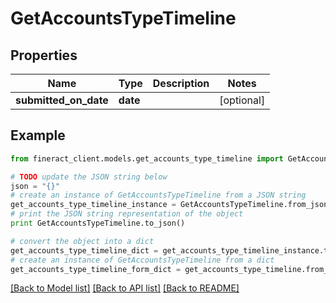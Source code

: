 # GetAccountsTypeTimeline


## Properties

Name | Type | Description | Notes
------------ | ------------- | ------------- | -------------
**submitted_on_date** | **date** |  | [optional] 

## Example

```python
from fineract_client.models.get_accounts_type_timeline import GetAccountsTypeTimeline

# TODO update the JSON string below
json = "{}"
# create an instance of GetAccountsTypeTimeline from a JSON string
get_accounts_type_timeline_instance = GetAccountsTypeTimeline.from_json(json)
# print the JSON string representation of the object
print GetAccountsTypeTimeline.to_json()

# convert the object into a dict
get_accounts_type_timeline_dict = get_accounts_type_timeline_instance.to_dict()
# create an instance of GetAccountsTypeTimeline from a dict
get_accounts_type_timeline_form_dict = get_accounts_type_timeline.from_dict(get_accounts_type_timeline_dict)
```
[[Back to Model list]](../README.md#documentation-for-models) [[Back to API list]](../README.md#documentation-for-api-endpoints) [[Back to README]](../README.md)


